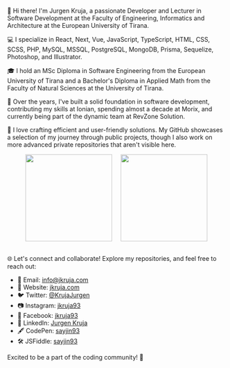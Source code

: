 👋 Hi there! I'm Jurgen Kruja, a passionate Developer and Lecturer in Software Development at the Faculty of Engineering, Informatics and Architecture at the European University of Tirana.

💻 I specialize in React, Next, Vue, JavaScript, TypeScript, HTML, CSS, SCSS, PHP, MySQL, MSSQL, PostgreSQL, MongoDB, Prisma, Sequelize, Photoshop, and Illustrator.

🎓 I hold an MSc Diploma in Software Engineering from the European University of Tirana and a Bachelor's Diploma in Applied Math from the Faculty of Natural Sciences at the University of Tirana.

💼 Over the years, I've built a solid foundation in software development, contributing my skills at Ionian, spending almost a decade at Morix, and currently being part of the dynamic team at RevZone Solution.

🚀 I love crafting efficient and user-friendly solutions. My GitHub showcases a selection of my journey through public projects, though I also work on more advanced private repositories that aren't visible here.

<div style="display: flex; justify-content: center; align-items: center; gap:20px; flex-wrap: wrap;">
    <img src="https://github-readme-stats.vercel.app/api?username=sayjin93&hide=contribs&show=prs_merged,prs_merged_percentage&show_icons=true&theme=radical" height="200px" />
    <img src="https://github-readme-stats.vercel.app/api/top-langs/?username=sayjin93&layout=compact&theme=radical" height="200px" />
</div>

<br />

🌐 Let's connect and collaborate! Explore my repositories, and feel free to reach out:

- 📧 Email: [info@jkruja.com](mailto:info@jkruja.com)
- 🔗 Website: [jkruja.com](https://jkruja.com/)
- 🐦 Twitter: [@KrujaJurgen](https://twitter.com/KrujaJurgen)
- 📷 Instagram: [jkruja93](https://www.instagram.com/jkruja93)
- 👤 Facebook: [jkruja93](https://www.facebook.com/jkruja93)
- 💼 LinkedIn: [Jurgen Kruja](https://al.linkedin.com/in/jurgenkruja)
- 🖋️ CodePen: [sayjin93](https://codepen.io/sayjin93)
- 🛠️ JSFiddle: [sayjin93](https://jsfiddle.net/user/sayjin93)

Excited to be a part of the coding community! 🚀
